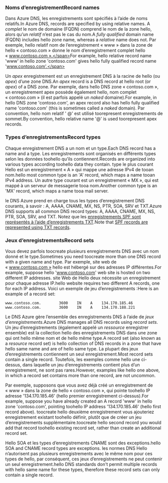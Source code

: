 ### <a name="record-names"></a><span data-ttu-id="5c27c-101">Noms d’enregistrement</span><span class="sxs-lookup"><span data-stu-id="5c27c-101">Record names</span></span>

<span data-ttu-id="5c27c-102">Dans Azure DNS, les enregistrements sont spécifiés à l’aide de noms relatifs.</span><span class="sxs-lookup"><span data-stu-id="5c27c-102">In Azure DNS, records are specified by using relative names.</span></span> <span data-ttu-id="5c27c-103">A *complet* le nom de domaine (FQDN) comprend le nom de la zone hello, alors qu’un *relatif* n’est pas le cas du nom.</span><span class="sxs-lookup"><span data-stu-id="5c27c-103">A *fully qualified* domain name (FQDN) includes hello zone name, whereas a *relative* name does not.</span></span> <span data-ttu-id="5c27c-104">Par exemple, hello relatif nom de l’enregistrement « www » dans la zone de hello « contoso.com » donne le nom d’enregistrement complet hello « www.contoso.com ».</span><span class="sxs-lookup"><span data-stu-id="5c27c-104">For example, hello relative record name 'www' in hello zone 'contoso.com' gives hello fully qualified record name 'www.contoso.com'.</span></span>

<span data-ttu-id="5c27c-105">Un *apex* enregistrement est un enregistrement DNS à la racine de hello (ou *apex*) d’une zone DNS.</span><span class="sxs-lookup"><span data-stu-id="5c27c-105">An *apex* record is a DNS record at hello root (or *apex*) of a DNS zone.</span></span> <span data-ttu-id="5c27c-106">Par exemple, dans hello DNS zone « contoso.com », un enregistrement apex possède également hello, nom complet « contoso.com » (il est parfois appelé un *naked* domaine).</span><span class="sxs-lookup"><span data-stu-id="5c27c-106">For example, in hello DNS zone 'contoso.com', an apex record also has hello fully qualified name 'contoso.com' (this is sometimes called a *naked* domain).</span></span>  <span data-ttu-id="5c27c-107">Par convention, hello nom relatif ' @' est utilisé toorepresent enregistrements de sommet.</span><span class="sxs-lookup"><span data-stu-id="5c27c-107">By convention, hello relative name '@' is used toorepresent apex records.</span></span>

### <a name="record-types"></a><span data-ttu-id="5c27c-108">Types d’enregistrements</span><span class="sxs-lookup"><span data-stu-id="5c27c-108">Record types</span></span>

<span data-ttu-id="5c27c-109">Chaque enregistrement DNS a un nom et un type.</span><span class="sxs-lookup"><span data-stu-id="5c27c-109">Each DNS record has a name and a type.</span></span> <span data-ttu-id="5c27c-110">Les enregistrements sont organisés en différents types selon les données toohello qu’ils contiennent.</span><span class="sxs-lookup"><span data-stu-id="5c27c-110">Records are organized into various types according toohello data they contain.</span></span> <span data-ttu-id="5c27c-111">type le plus courant Hello est un enregistrement « A » qui mappe une adresse IPv4 de tooan nom.</span><span class="sxs-lookup"><span data-stu-id="5c27c-111">hello most common type is an 'A' record, which maps a name tooan IPv4 address.</span></span> <span data-ttu-id="5c27c-112">Un autre type courant est un enregistrement « MX », qui est mappé à un serveur de messagerie tooa nom.</span><span class="sxs-lookup"><span data-stu-id="5c27c-112">Another common type is an 'MX' record, which maps a name tooa mail server.</span></span>

<span data-ttu-id="5c27c-113">le DNS Azure prend en charge tous les types d’enregistrement DNS courants, à savoir : A, AAAA, CNAME, MX, NS, PTR, SOA, SRV et TXT.</span><span class="sxs-lookup"><span data-stu-id="5c27c-113">Azure DNS supports all common DNS record types: A, AAAA, CNAME, MX, NS, PTR, SOA, SRV, and TXT.</span></span> <span data-ttu-id="5c27c-114">Notez que les [enregistrements SPF sont représentés à l’aide d’enregistrements TXT](../articles/dns/dns-zones-records.md#spf-records).</span><span class="sxs-lookup"><span data-stu-id="5c27c-114">Note that [SPF records are represented using TXT records](../articles/dns/dns-zones-records.md#spf-records).</span></span>

### <a name="record-sets"></a><span data-ttu-id="5c27c-115">Jeux d’enregistrements</span><span class="sxs-lookup"><span data-stu-id="5c27c-115">Record sets</span></span>

<span data-ttu-id="5c27c-116">Vous devez parfois toocreate plusieurs enregistrements DNS avec un nom donné et le type.</span><span class="sxs-lookup"><span data-stu-id="5c27c-116">Sometimes you need toocreate more than one DNS record with a given name and type.</span></span> <span data-ttu-id="5c27c-117">Par exemple, site web de « www.contoso.com » hello est hébergé sur des adresses IP différentes.</span><span class="sxs-lookup"><span data-stu-id="5c27c-117">For example, suppose hello 'www.contoso.com' web site is hosted on two different IP addresses.</span></span> <span data-ttu-id="5c27c-118">site Web de Hello deux nécessite un enregistrement pour chaque adresse IP.</span><span class="sxs-lookup"><span data-stu-id="5c27c-118">hello website requires two different A records, one for each IP address.</span></span> <span data-ttu-id="5c27c-119">Voici un exemple de jeu d’enregistrements :</span><span class="sxs-lookup"><span data-stu-id="5c27c-119">Here is an example of a record set:</span></span>

    www.contoso.com.        3600    IN    A    134.170.185.46
    www.contoso.com.        3600    IN    A    134.170.188.221

<span data-ttu-id="5c27c-120">Le DNS Azure gère l’ensemble des enregistrements DNS à l’aide de *jeux d’enregistrements*.</span><span class="sxs-lookup"><span data-stu-id="5c27c-120">Azure DNS manages all DNS records using *record sets*.</span></span> <span data-ttu-id="5c27c-121">Un jeu d’enregistrements (également appelé un *ressource* enregistrer ensemble) est la collection hello des enregistrements DNS dans une zone qui ont hello même nom et de hello même type.</span><span class="sxs-lookup"><span data-stu-id="5c27c-121">A record set (also known as a *resource* record set) is hello collection of DNS records in a zone that have hello same name and are of hello same type.</span></span> <span data-ttu-id="5c27c-122">La plupart des jeux d’enregistrements contiennent un seul enregistrement.</span><span class="sxs-lookup"><span data-stu-id="5c27c-122">Most record sets contain a single record.</span></span> <span data-ttu-id="5c27c-123">Toutefois, les exemples comme hello une ci-dessus, dans laquelle un jeu d’enregistrements contient plus d’un enregistrement, ne sont pas rares.</span><span class="sxs-lookup"><span data-stu-id="5c27c-123">However, examples like hello one above, in which a record set contains more than one record, are not uncommon.</span></span>

<span data-ttu-id="5c27c-124">Par exemple, supposons que vous avez déjà créé un enregistrement de « www » dans la zone de hello « contoso.com », qui pointe toohello IP adresse '134.170.185.46' (hello premier enregistrement ci-dessus).</span><span class="sxs-lookup"><span data-stu-id="5c27c-124">For example, suppose you have already created an A record 'www' in hello zone 'contoso.com', pointing toohello IP address '134.170.185.46' (hello first record above).</span></span>  <span data-ttu-id="5c27c-125">toocreate hello deuxième enregistrement vous ajouteriez enregistrement existant toohello définir, plutôt que de créer un jeu d’enregistrements supplémentaire.</span><span class="sxs-lookup"><span data-stu-id="5c27c-125">toocreate hello second record you would add that record toohello existing record set, rather than create an additional record set.</span></span>

<span data-ttu-id="5c27c-126">Hello SOA et les types d’enregistrements CNAME sont des exceptions.</span><span class="sxs-lookup"><span data-stu-id="5c27c-126">hello SOA and CNAME record types are exceptions.</span></span> <span data-ttu-id="5c27c-127">les normes DNS Hello n’autorisent pas plusieurs enregistrements avec le même nom pour ces types de hello, par conséquent, ces jeux d’enregistrements ne peut contenir un seul enregistrement.</span><span class="sxs-lookup"><span data-stu-id="5c27c-127">hello DNS standards don't permit multiple records with hello same name for these types, therefore these record sets can only contain a single record.</span></span>
